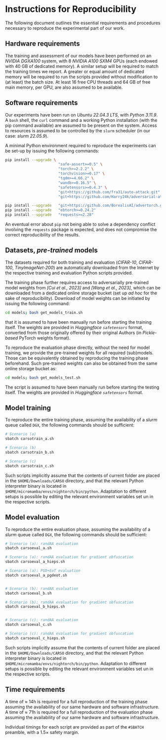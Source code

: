 # Instructions for Reproducibility


The following document outlines the essential requirements and procedures necessary to reproduce the experimental part of our work.


## Hardware requirements

The training and assessment of our models have been performed on an *NVIDIA DGXA100* system, with 8 *NVIDIA A100 SXM4* GPUs (each endowed with 40 GB of dedicated memory). A similar setup will be required to match the training times we report. A greater or equal amount of dedicated memory will be required to run the scripts provided without modification to (at least) the batch size. At least 16 free CPU threads and 64 GB of free main memory, per GPU, are also assumed to be available.


## Software requirements

Our experiments have been run on *Ubuntu 22.04.3 LTS*, with *Python 3.11.9*. A `bash` shell, the `curl` command and a working Python installation (with the pip command available) are assumed to be present on the system. Access to resources is assumed to be controlled by the `slurm` scheduler (in our case: *slurm 22.05.9*).

A minimal Python environment required to reproduce the experiments can be set-up by issuing the following commands:

```bash
pip install --upgrade \
                        "safe-assert>=0.5" \
                        "torch>=2.2.2" \
                        "torchvision>=0.17" \
                        "tqdm>=4.66.2" \
                        "wandb>=0.16.5" \
                        "safetensors>=0.4.3" \
                        "git+https://github.com/fra31/auto-attack.git" \
                        "git+https://github.com/Harry24k/adversarial-attacks-pytorch.git"

pip install --upgrade   "git+https://github.com/BorealisAI/advertorch.git"
pip install --upgrade   "ebtorch>=0.24.2"
pip install --upgrade   "requests>=2.28"
```

An eventual error about `pip` not being able to solve a dependency conflict involving the `requests` package is expected, and does not compromise the correct reproducibility of the results.


## Datasets, *pre-trained* models

The datasets required for both training and evaluation (*CIFAR-10*, *CIFAR-100*, *TinyImageNet-200*) are automatically downloaded from the Internet by the respective training and evaluation Python scripts provided.

The training phase further requires access to adversarially pre-trained model weights from *[Cui et al., 2023]* and *[Wang et al., 2023]*, which can be downloaded from a dedicated online storage bucket (set up *ad hoc* for the sake of reproducibility). Download of model weights can be initiated by issuing the following command:

```bash
cd models; bash get_models_train.sh
```

that it is assumed to have been manually run before starting the training itself. The weights are provided in *Huggingface `safetensors`* format, converted from those originally offered by their original Authors (in *Pickle-based* PyTorch weights format).


To reproduce the evaluation phase directly, without the need for model training, we provide the pre-trained weights for all required (sub)models. Those can be equivalently obtained by reproducing the training phase beforehand. Such pre-trained weights can also be obtained from the same online storage bucket as:

```bash
cd models; bash get_models_test.sh
```

The script is assumed to have been manually run before starting the testing itself. The weights are provided in *Huggingface `safetensors`* format.


## Model training

To reproduce the entire training phase, assuming the availability of a *slurm* queue called `DGX`, the following commands should be sufficient:

```bash
# Scenario (a)
sbatch carsotrain_a.sh

# Scenario (b)
sbatch carsotrain_b.sh

# Scenario (c)
sbatch carsotrain_c.sh
```

Such scripts implicitly assume that the contents of current folder are placed in the `$HOME/Downloads/CARSO` directory, and that the relevant Python interpreter binary is located in `$HOME/micromamba/envs/nightorch/bin/python`. Adaptation to different setups is possible by editing the relevant environment variables set un in the respective scripts.


## Model evaluation

To reproduce the entire evaluation phase, assuming the availability of a *slurm* queue called `DGX`, the following commands should be sufficient:

```bash
# Scenario (a): randAA evaluation
sbatch carsoeval_a.sh

# Scenario (a): randAA evaluation for gradient obfuscation
sbatch carsoeval_a_hieps.sh

# Scenario (a): PGD+EoT evaluation
sbatch carsoeval_a_pgdeot.sh


# Scenario (b): randAA evaluation
sbatch carsoeval_b.sh

# Scenario (b): randAA evaluation for gradient obfuscation
sbatch carsoeval_b_hieps.sh


# Scenario (c): randAA evaluation
sbatch carsoeval_c.sh

# Scenario (c): randAA evaluation for gradient obfuscation
sbatch carsoeval_c_hieps.sh

```

Such scripts implicitly assume that the contents of current folder are placed in the `$HOME/Downloads/CARSO` directory, and that the relevant Python interpreter binary is located in `$HOME/micromamba/envs/nightorch/bin/python`. Adaptation to different setups is possible by editing the relevant environment variables set un in the respective scripts.


## Time requirements

A time of $\approx$ 14h is required for a full reproduction of the training phase assuming the availability of our same hardware and software infrastructure.
A time of $\approx$ 71h is required for a full reproduction of the evaluation phase assuming the availability of our same hardware and software infrastructure.

Individual timings for each script are provided as part of the `#SBATCH` preamble, with a 1.5$\times$ safety margin.
